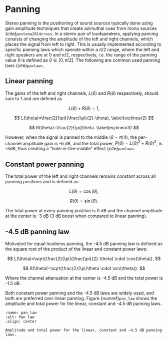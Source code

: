 # Panning

Stereo panning is the positioning of sound sources typically done using gain amplitude techniques that create azimuthal cues from mono sources {cite}`pestana2014cross`. 
In a stereo pair of loudspeakers, applying panning consists of changing the amplitude of the left and right channels, which places the signal from left to right. 
This is usually implemented according to specific panning laws which operate within a $\pi$/2 range, where the left and right speakers are at 0 and $\pi$/2, respectively, i.e. the range of the panning value $\theta$ is defined as $\theta \in [0, \pi/2]$. The following are common used panning laws {cite}`panlaws`.

## Linear panning 

The gains of the left and right channels, $L(\theta)$ and $R(\theta)$ respectively, should sum to 1 and are defined as

$$
L(\theta) + R(\theta) = 1,
\label{eq:linear1}
$$

$$
L(\theta)=\frac{2}{\pi}(\frac{\pi}{2}-\theta),
\label{eq:linear2}
$$

$$
R(\theta)=\frac{2}{\pi}\theta.
\label{eq:linear3}
$$

However, when the signal is panned to the middle ($\theta=\pi$/4), the per-channel amplitude gain is -6 dB, and the total power, $P(\theta)=L(\theta)^2+R(\theta)^2$, is -3dB, thus creating a “hole-in-the-middle” effect {cite}`panlaws`.

## Constant power panning 

The total power of the left and right channels remains constant across all panning positions and is defined as

$$
L(\theta)=\cos(\theta),
\label{eq:constant1}
$$

$$
R(\theta)=\sin(\theta). 
\label{eq:constant2}
$$

The total power at every panning position is 0 dB and the channel amplitude at the center is -3 dB (3 dB boost when compared to linear panning).

## -4.5 dB panning law 

Motivated for equal loudness panning, the -4.5 dB panning law is defined as the square root of the product of the linear and constant power laws:

$$
L(\theta)=\sqrt{\frac{2}{\pi}(\frac{\pi}{2}-\theta) \cdot \cos(\theta)},
$$

$$
R(\theta)=\sqrt{\frac{2}{\pi}\theta \cdot \sin(\theta)}.
$$


Where the channel attenuation at the center is -4.5 dB and the total power is -1.5 dB.

Both constant power panning and the -4.5 dB laws are widely used, and both are preferred over linear panning. 
Figure {numref}`pan_law` shows the amplitude and total power for the linear, constant and -4.5 dB panning laws.


```{figure} /assets/figures/audio-effects/panning_laws.svg
:name: pan_law
:alt: Pan law
:align: center

Amplitude and total power for the linear, constant and -4.5 dB panning laws.
```